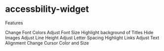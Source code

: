 # accessbility-widget

Features

Change Font Colors
Adjust Font Size
Highlight background of Titles
Hide Images
Adjust Line Height
Adjust Letter Spacing
Highlight Links
Adjust Text Alignment
Change Cursor Color and Size
